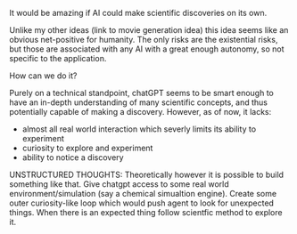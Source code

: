 It would be amazing if AI could make scientific discoveries on its own.

Unlike my other ideas (link to movie generation idea) this idea seems like an obvious net-positive for humanity.
The only risks are the existential risks, but those are associated with any AI with a great enough autonomy, so not specific to the application.

How can we do it?

Purely on a technical standpoint, chatGPT seems to be smart enough to have an in-depth understanding of many scientific concepts, and thus potentially capable of making a discovery. However, as of now, it lacks:

- almost all real world interaction which severly limits its ability to experiment
- curiosity to explore and experiment
- ability to notice a discovery

UNSTRUCTURED THOUGHTS:
Theoretically however it is possible to build something like that. Give chatgpt access to some real world environment/simulation (say a chemical simualtion engine). Create some outer curiosity-like loop which would push agent to look for unexpected things. When there is an expected thing follow scientfic method to explore it.